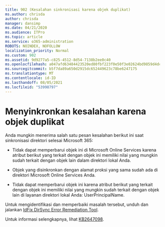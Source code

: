 ```yaml
---
title: 902 (Kesalahan sinkronisasi karena objek duplikat)
ms.author: chrisda
author: chrisda
manager: dansimp
ms.date: 04/21/2020
ms.audience: ITPro
ms.topic: article
ms.service: o365-administration
ROBOTS: NOINDEX, NOFOLLOW
localization_priority: Normal
ms.custom: 902
ms.assetid: 9d9277a5-c825-4512-8d54-7138b2ee0c40
ms.openlocfilehash: a047afd63484423520ed80fbf223f0e50f3e02624bd9859d4dcbbd94cf23143f
ms.sourcegitcommit: b5f7da89a650d2915dc652449623c78be6247175
ms.translationtype: MT
ms.contentlocale: id-ID
ms.lasthandoff: 08/05/2021
ms.locfileid: "53998797"
---
```

# <a name="sync-errors-due-to-duplicate-objects"></a>Menyinkronkan kesalahan karena objek duplikat

Anda mungkin menerima salah satu pesan kesalahan berikut ini saat sinkronisasi direktori selesai Microsoft 365:

- Tidak dapat memperbarui objek ini di Microsoft Online Services karena atribut berikut yang terkait dengan objek ini memiliki nilai yang mungkin sudah terkait dengan objek lain dalam direktori lokal Anda.

- Objek yang disinkronkan dengan alamat proksi yang sama sudah ada di direktori Microsoft Online Services Anda.

- Tidak dapat memperbarui objek ini karena atribut berikut yang terkait dengan objek ini memiliki nilai yang mungkin sudah terkait dengan objek lain di layanan direktori lokal Anda: UserPrincipalName.

Untuk mengidentifikasi dan memperbaiki masalah tersebut, unduh dan jalankan [IdFix DirSync Error Remediation Tool](https://github.com/Microsoft/idfix).

Untuk informasi selengkapnya, lihat [KB2647098](https://support.microsoft.com/help/2647098/duplicate-or-invalid-attributes-prevent-directory-synchronization-in-o).
